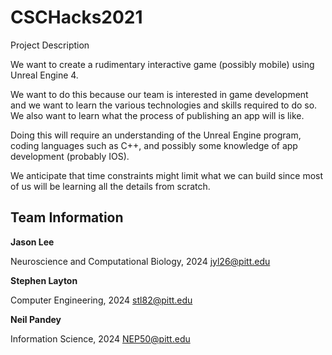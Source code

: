 # CSCHacks2021
Project Description

We want to create a rudimentary interactive game (possibly mobile) using Unreal Engine 4.

We want to do this because our team is interested in game development and we want to learn the various technologies and skills required to do so. We also want to learn what the process of publishing an app will is like. 

Doing this will require an understanding of the Unreal Engine program, coding languages such as C++, and possibly some knowledge of app development (probably IOS).

We anticipate that time constraints might limit what we can build since most of us will be learning all the details from scratch. 


Team Information
----------------
**Jason Lee**

Neuroscience and Computational Biology, 2024
jyl26@pitt.edu

**Stephen Layton**

Computer Engineering, 2024
stl82@pitt.edu

**Neil Pandey**

Information Science, 2024
NEP50@pitt.edu
